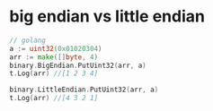 # big endian vs little endian


```go
// golang
a := uint32(0x01020304)
arr := make([]byte, 4)
binary.BigEndian.PutUint32(arr, a)
t.Log(arr) //[1 2 3 4]

binary.LittleEndian.PutUint32(arr, a)
t.Log(arr) //[4 3 2 1]
```